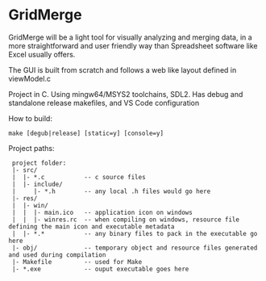 # GridMerge

GridMerge will be a light tool for visually analyzing and merging data, in a more straightforward and user friendly way than Spreadsheet software like Excel usually offers.

The GUI is built from scratch and follows a web like layout defined in viewModel.c

Project in C. Using mingw64/MSYS2 toolchains, SDL2. Has debug and standalone release makefiles, and VS Code configuration

How to build:
```
make [degub|release] [static=y] [console=y]
```

Project paths:
```
 project folder:
 |- src/
 |  |- *.c           -- c source files
 |  |- include/
 |     |- *.h        -- any local .h files would go here
 |- res/
 |  |- win/
 |  |  |- main.ico   -- application icon on windows
 |  |  |- winres.rc  -- when compiling on windows, resource file defining the main icon and executable metadata
 |  |- *.*           -- any binary files to pack in the executable go here
 |- obj/             -- temporary object and resource files generated and used during compilation
 |- Makefile         -- used for Make
 |- *.exe            -- ouput executable goes here
```
